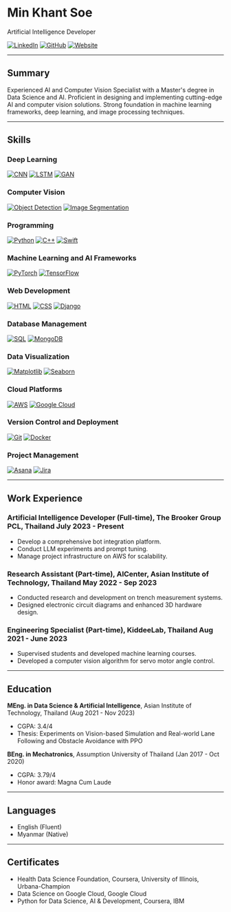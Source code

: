 # Min Khant Soe

Artificial Intelligence Developer

[![LinkedIn](https://img.shields.io/badge/LinkedIn-Profile-blue?logo=linkedin)](https://www.linkedin.com/in/min-khant-soe-4b6aa1124)
[![GitHub](https://img.shields.io/badge/GitHub-Profile-black?logo=github)](https://github.com/minkhant1996)
[![Website](https://img.shields.io/badge/Website-Portfolio-orange?logo=google-chrome)](https://minkhant1996.github.io)

---

## Summary

Experienced AI and Computer Vision Specialist with a Master's degree in Data Science and AI. Proficient in designing and implementing cutting-edge AI and computer vision solutions. Strong foundation in machine learning frameworks, deep learning, and image processing techniques.

---

## Skills

### Deep Learning
[![CNN](https://img.shields.io/badge/CNN-00599C?logo=opencv)](https://opencv.org/)
[![LSTM](https://img.shields.io/badge/LSTM-EE4C2C?logo=pyTorch)](https://pytorch.org/)
[![GAN](https://img.shields.io/badge/GAN-F37626?logo=tensorflow)](https://www.tensorflow.org/)

### Computer Vision
[![Object Detection](https://img.shields.io/badge/Object%20Detection-FF6F00?logo=google)](https://www.tensorflow.org/lite/examples/object_detection/overview)
[![Image Segmentation](https://img.shields.io/badge/Image%20Segmentation-3DDC84?logo=android)](https://www.tensorflow.org/tutorials/images/segmentation)

### Programming
[![Python](https://img.shields.io/badge/Python-FFD43B?logo=python)](https://www.python.org/)
[![C++](https://img.shields.io/badge/C++-00599C?logo=cplusplus)](https://cplusplus.com/)
[![Swift](https://img.shields.io/badge/Swift-FA7343?logo=swift)](https://swift.org/)

### Machine Learning and AI Frameworks
[![PyTorch](https://img.shields.io/badge/PyTorch-EE4C2C?logo=pyTorch)](https://pytorch.org/)
[![TensorFlow](https://img.shields.io/badge/TensorFlow-FF6F00?logo=tensorflow)](https://www.tensorflow.org/)

### Web Development
[![HTML](https://img.shields.io/badge/HTML-E34F26?logo=html5)](https://developer.mozilla.org/en-US/docs/Web/HTML)
[![CSS](https://img.shields.io/badge/CSS-1572B6?logo=css3)](https://developer.mozilla.org/en-US/docs/Web/CSS)
[![Django](https://img.shields.io/badge/Django-092E20?logo=django)](https://www.djangoproject.com/)

### Database Management
[![SQL](https://img.shields.io/badge/SQL-336791?logo=postgresql)](https://www.postgresql.org/)
[![MongoDB](https://img.shields.io/badge/MongoDB-47A248?logo=mongodb)](https://www.mongodb.com/)

### Data Visualization
[![Matplotlib](https://img.shields.io/badge/Matplotlib-013243?logo=python)](https://matplotlib.org/)
[![Seaborn](https://img.shields.io/badge/Seaborn-3776AB?logo=python)](https://seaborn.pydata.org/)

### Cloud Platforms
[![AWS](https://img.shields.io/badge/AWS-232F3E?logo=amazon-aws)](https://aws.amazon.com/)
[![Google Cloud](https://img.shields.io/badge/Google%20Cloud-4285F4?logo=google-cloud)](https://cloud.google.com/)

### Version Control and Deployment
[![Git](https://img.shields.io/badge/Git-F05032?logo=git)](https://git-scm.com/)
[![Docker](https://img.shields.io/badge/Docker-2496ED?logo=docker)](https://www.docker.com/)

### Project Management
[![Asana](https://img.shields.io/badge/Asana-273347?logo=asana)](https://asana.com/)
[![Jira](https://img.shields.io/badge/Jira-0052CC?logo=jira)](https://www.atlassian.com/software/jira)

---

## Work Experience

### Artificial Intelligence Developer (Full-time), The Brooker Group PCL, Thailand July 2023 - Present
- Develop a comprehensive bot integration platform.
- Conduct LLM experiments and prompt tuning.
- Manage project infrastructure on AWS for scalability.

### Research Assistant (Part-time), AICenter, Asian Institute of Technology, Thailand May 2022 - Sep 2023
- Conducted research and development on trench measurement systems.
- Designed electronic circuit diagrams and enhanced 3D hardware design.

### Engineering Specialist (Part-time), KiddeeLab, Thailand Aug 2021 - June 2023
- Supervised students and developed machine learning courses.
- Developed a computer vision algorithm for servo motor angle control.

---

## Education

**MEng. in Data Science & Artificial Intelligence**, Asian Institute of Technology, Thailand (Aug 2021 - Nov 2023)
- CGPA: 3.4/4
- Thesis: Experiments on Vision-based Simulation and Real-world Lane Following and Obstacle Avoidance with PPO

**BEng. in Mechatronics**, Assumption University of Thailand (Jan 2017 - Oct 2020)
- CGPA: 3.79/4
- Honor award: Magna Cum Laude

---

## Languages
- English (Fluent)
- Myanmar (Native)

---

## Certificates

- Health Data Science Foundation, Coursera, University of Illinois, Urbana-Champion
- Data Science on Google Cloud, Google Cloud
- Python for Data Science, AI & Development, Coursera, IBM



